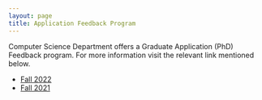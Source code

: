 ```yaml
---
layout: page
title: Application Feedback Program
---
```


Computer Science Department offers a Graduate Application (PhD) Feedback program. For more information visit the relevant link mentioned below.

* [Fall 2022](https://www.colorado.edu/cs/admissions/graduate-admissions/how-apply)
* [Fall 2021](2020/10/07/app-feedback.html)
